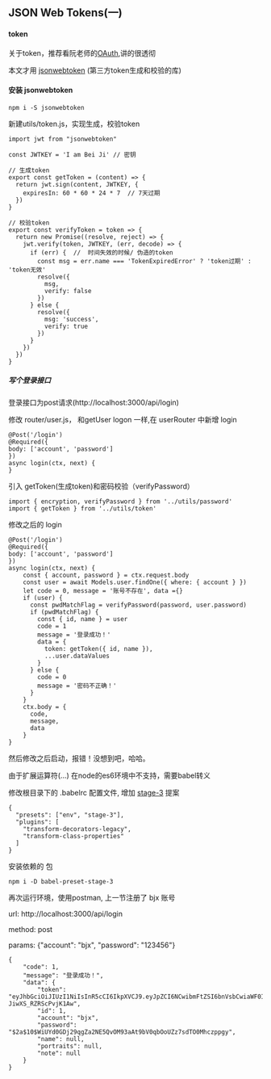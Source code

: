 ## JSON Web Tokens(一)

#### token

关于token，推荐看阮老师的[OAuth](http://www.ruanyifeng.com/blog/2014/05/oauth_2_0.html),讲的很透彻

本文才用 [jsonwebtoken](https://segmentfault.com/a/1190000009494020) (第三方token生成和校验的库)

#### 安装 jsonwebtoken
```
npm i -S jsonwebtoken
```
新建utils/token.js，实现生成，校验token
```
import jwt from "jsonwebtoken"

const JWTKEY = 'I am Bei Ji' // 密钥

// 生成token
export const getToken = (content) => {
  return jwt.sign(content, JWTKEY, {
    expiresIn: 60 * 60 * 24 * 7  // 7天过期
  })
}

// 校验token
export const verifyToken = token => {
  return new Promise((resolve, reject) => {
    jwt.verify(token, JWTKEY, (err, decode) => {
      if (err) {  //  时间失效的时候/ 伪造的token 
        const msg = err.name === 'TokenExpiredError' ? 'token过期' : 'token无效'
        resolve({
          msg,
          verify: false
        })
      } else {
        resolve({
          msg: 'success',
          verify: true
        })
      }
    })
  })
}
```

##### 写个登录接口
登录接口为post请求(http://localhost:3000/api/login)

修改 router/user.js， 和getUser logon 一样,在 userRouter 中新增 login
```
@Post('/login')
@Required({
body: ['account', 'password']
})  
async login(ctx, next) {
}
```
引入 getToken(生成token)和密码校验（verifyPassword）
```
import { encryption, verifyPassword } from '../utils/password'
import { getToken } from '../utils/token'
```
修改之后的 login
```
@Post('/login')
@Required({
body: ['account', 'password']
})  
async login(ctx, next) {
    const { account, password } = ctx.request.body
    const user = await Models.user.findOne({ where: { account } })
    let code = 0, message = '账号不存在', data ={}
    if (user) {
      const pwdMatchFlag = verifyPassword(password, user.password)
      if (pwdMatchFlag) {
        const { id, name } = user
        code = 1
        message = '登录成功！'
        data = {
          token: getToken({ id, name }),
          ...user.dataValues
        }
      } else {
        code = 0
        message = '密码不正确！'
      }
    }
    ctx.body = {
      code,
      message,
      data
    }
}
```
然后修改之后启动，报错！没想到吧，哈哈。

由于扩展运算符(...)  在node的es6环境中不支持，需要babel转义

修改根目录下的 .babelrc 配置文件, 增加 [ stage-3](https://www.babeljs.cn/docs/plugins/preset-stage-3) 提案
```
{
  "presets": ["env", "stage-3"],
  "plugins": [
    "transform-decorators-legacy",
    "transform-class-properties"
  ]
}
```
安装依赖的 包
```
npm i -D babel-preset-stage-3
```
再次运行环境，使用postman, 上一节注册了 bjx 账号

url: http://localhost:3000/api/login

method: post

params: {"account": "bjx", "password": "123456"}
```
{
    "code": 1,
    "message": "登录成功！",
    "data": {
        "token": "eyJhbGciOiJIUzI1NiIsInR5cCI6IkpXVCJ9.eyJpZCI6NCwibmFtZSI6bnVsbCwiaWF0IjoxNTI4ODEyMzY2LCJleHAiOjE1Mjk0MTcxNjZ9.eJpQevCD9kEWkqCE7McMLdfz-JiwXS_RZRScPvjK1Aw",
        "id": 1,
        "account": "bjx",
        "password": "$2a$10$WiUYd0GDj29qgZa2NE5QvOM93aAt9bV0qbOoUZz7sdTO0Mhczppgy",
        "name": null,
        "portraits": null,
        "note": null
    }
}
```